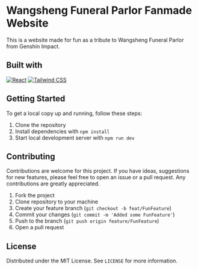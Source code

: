 # Wangsheng Funeral Parlor Fanmade Website

This is a website made for fun as a tribute to Wangsheng Funeral Parlor from Genshin Impact.

## Built with

[![React](https://img.shields.io/badge/React-61DAFB?style=for-the-badge&logo=react&logoColor=white)](https://reactjs.org/)
[![Tailwind CSS](https://img.shields.io/badge/Tailwind_CSS-38B2AC?style=for-the-badge&logo=tailwind-css&logoColor=white)](https://tailwindcss.com/)

## Getting Started

To get a local copy up and running, follow these steps:

1. Clone the repository
2. Install dependencies with `npm install`
3. Start local development server with `npm run dev`


## Contributing

Contributions are welcome for this project. If you have ideas, suggestions for new features, please feel free to open an issue or a pull request. Any contributions are greatly appreciated.

1. Fork the project
2. Clone repository to your machine
3. Create your feature branch (`git checkout -b feat/FunFeature`)
4. Commit your changes (`git commit -m 'Added some FunFeature'`)
5. Push to the branch (`git push origin feature/FunFeature`)
6. Open a pull request

## License

Distributed under the MIT License. See `LICENSE` for more information.